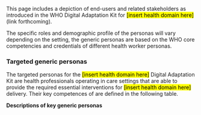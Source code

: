 This page includes a depiction of end-users and related stakeholders as introduced in the WHO Digital Adaptation Kit for <mark>[insert health domain here]</mark>(link forthcoming).

The specific roles and demographic profile of the personas will vary depending on the setting, the generic personas are based on the WHO core competencies and credentials of different health worker personas.


### Targeted generic personas

The targeted personas for the <mark>[insert health domain here]</mark> Digital Adaptation Kit are
health professionals operating in care settings that are able to provide
the required essential interventions for <mark>[insert health domain here]</mark> delivery. Their
key competences of are defined in the following table.

**Descriptions of key generic personas**

<!-- Cannot find this dependency -->
<!--{ % include fragment-actors.liquid %}-->

<br/>